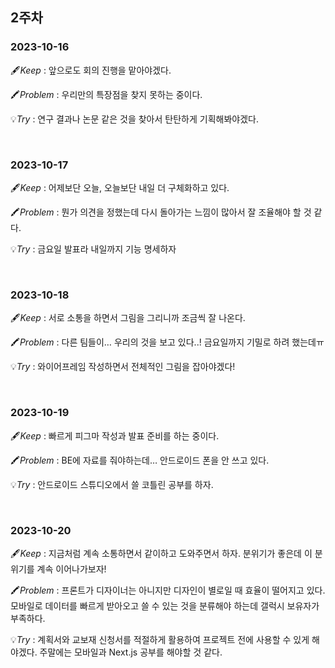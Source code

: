## 2주차
### 2023-10-16

🖋️*Keep* : 앞으로도 회의 진행을 맡아야겠다.

🖍️*Problem* : 우리만의 특장점을 찾지 못하는 중이다.

💡*Try* :  연구 결과나 논문 같은 것을 찾아서 탄탄하게 기획해봐야겠다.

<br/>


### 2023-10-17
🖋️*Keep* : 어제보단 오늘, 오늘보단 내일 더 구체화하고 있다.

🖍️*Problem* : 뭔가 의견을 정했는데 다시 돌아가는 느낌이 많아서 잘 조율해야 할 것 같다.

💡*Try* : 금요일 발표라 내일까지 기능 명세하자

<br/>


### 2023-10-18
🖋️*Keep* : 서로 소통을 하면서 그림을 그리니까 조금씩 잘 나온다.

🖍️*Problem* : 다른 팀들이… 우리의 것을 보고 있다..! 금요일까지 기밀로 하려 했는데ㅠ

💡*Try* :  와이어프레임 작성하면서 전체적인 그림을 잡아야겠다!

<br/>

### 2023-10-19

🖋️*Keep* : 빠르게 피그마 작성과 발표 준비를 하는 중이다.

🖍️*Problem* : BE에 자료를 줘야하는데… 안드로이드 폰을 안 쓰고 있다.

💡*Try* :  안드로이드 스튜디오에서 쓸 코틀린 공부를 하자.

<br/>

### 2023-10-20

🖋️*Keep* : 지금처럼 계속 소통하면서 같이하고 도와주면서 하자. 분위기가 좋은데 이 분위기를 계속 이어나가보자!

🖍️*Problem* : 프론트가 디자이너는 아니지만 디자인이 별로일 때 효율이 떨어지고 있다. 모바일로 데이터를 빠르게 받아오고 쓸 수 있는 것을 분류해야 하는데 갤럭시 보유자가 부족하다.

💡*Try* : 계획서와 교보재 신청서를 적절하게 활용하여 프로젝트 전에 사용할 수 있게 해야겠다. 주말에는 모바일과 Next.js 공부를 해야할 것 같다.

